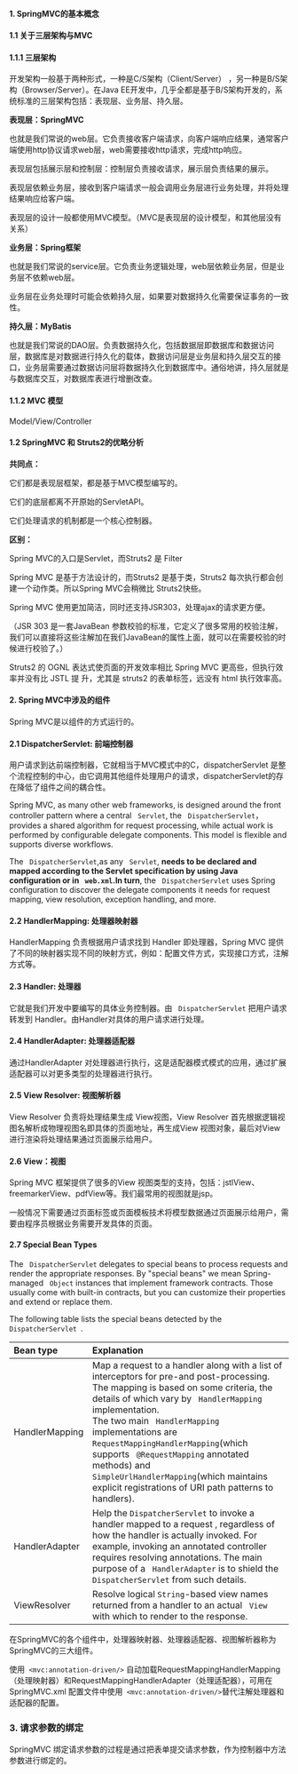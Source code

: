#### 1. SpringMVC的基本概念

#### 1.1 关于三层架构与MVC

#### 1.1.1 三层架构

开发架构一般基于两种形式，一种是C/S架构（Client/Server） ，另一种是B/S架构（Browser/Server）。在Java EE开发中，几乎全都是基于B/S架构开发的，系统标准的三层架构包括：表现层、业务层、持久层。

**表现层：SpringMVC**

也就是我们常说的web层。它负责接收客户端请求，向客户端响应结果，通常客户端使用http协议请求web层，web需要接收http请求，完成http响应。

表现层包括展示层和控制层：控制层负责接收请求，展示层负责结果的展示。

表现层依赖业务层，接收到客户端请求一般会调用业务层进行业务处理，并将处理结果响应给客户端。

表现层的设计一般都使用MVC模型。（MVC是表现层的设计模型，和其他层没有关系）

**业务层：Spring框架**

也就是我们常说的service层。它负责业务逻辑处理，web层依赖业务层，但是业务层不依赖web层。

业务层在业务处理时可能会依赖持久层，如果要对数据持久化需要保证事务的一致性。

**持久层：MyBatis**

也就是我们常说的DAO层。负责数据持久化，包括数据层即数据库和数据访问层，数据库是对数据进行持久化的载体，数据访问层是业务层和持久层交互的接口，业务层需要通过数据访问层将数据持久化到数据库中。通俗地讲，持久层就是与数据库交互，对数据库表进行增删改查。

#### 1.1.2 MVC 模型

Model/View/Controller

#### 1.2 SpringMVC 和 Struts2的优略分析

**共同点：**

它们都是表现层框架，都是基于MVC模型编写的。

它们的底层都离不开原始的ServletAPI。

它们处理请求的机制都是一个核心控制器。

**区别：**

Spring MVC的入口是Servlet，而Struts2 是 Filter

Spring MVC 是基于方法设计的，而Struts2 是基于类，Struts2 每次执行都会创建一个动作类。所以Spring MVC会稍微比 Struts2快些。

Spring MVC 使用更加简洁，同时还支持JSR303，处理ajax的请求更方便。

（JSR 303 是一套JavaBean 参数校验的标准，它定义了很多常用的校验注解，我们可以直接将这些注解加在我们JavaBean的属性上面，就可以在需要校验的时候进行校验了。）

Struts2 的 OGNL 表达式使页面的开发效率相比 Spring MVC 更高些，但执行效率并没有比 JSTL 提
升，尤其是 struts2 的表单标签，远没有 html 执行效率高。

#### 2. Spring MVC中涉及的组件

Spring MVC是以组件的方式运行的。

#### 2.1 DispatcherServlet: 前端控制器

用户请求到达前端控制器，它就相当于MVC模式中的C，dispatcherServlet 是整个流程控制的中心，由它调用其他组件处理用户的请求，dispatcherServlet的存在降低了组件之间的耦合性。

Spring MVC, as many other web frameworks, is designed around the front controller pattern where a central ``` Servlet```, the ``` DispatcherServlet```，provides a shared algorithm for request processing, while actual work is performed by configurable delegate components. This model is flexible and supports diverse workflows.

The ``` DispatcherServlet```,as any ``` Servlet```, **needs to be declared and mapped according to the Servlet specification by using Java configuration or in ``` web.xml```.In turn**, the ``` DispatcherServlet``` uses Spring configuration to discover the delegate components it needs for request mapping, view resolution, exception handling, and more.

#### 2.2 HandlerMapping: 处理器映射器

HandlerMapping 负责根据用户请求找到 Handler 即处理器，Spring MVC 提供了不同的映射器实现不同的映射方式，例如：配置文件方式，实现接口方式，注解方式等。

#### 2.3 Handler: 处理器

它就是我们开发中要编写的具体业务控制器。由 ``` DispatcherServlet``` 把用户请求转发到 Handler。由Handler对具体的用户请求进行处理。

#### 2.4 HandlerAdapter: 处理器适配器

通过HandlerAdapter 对处理器进行执行，这是适配器模式模式的应用，通过扩展适配器可以对更多类型的处理器进行执行。

#### 2.5 View Resolver: 视图解析器

View Resolver 负责将处理结果生成 View视图，View Resolver 首先根据逻辑视图名解析成物理视图名即具体的页面地址，再生成View 视图对象，最后对View 进行渲染将处理结果通过页面展示给用户。

#### 2.6 View：视图

Spring MVC 框架提供了很多的View 视图类型的支持，包括：jstlView、freemarkerView、pdfView等。我们最常用的视图就是jsp。

一般情况下需要通过页面标签或页面模板技术将模型数据通过页面展示给用户，需要由程序员根据业务需要开发具体的页面。

#### 2.7 Special Bean Types

The ``` DispatcherServlet``` delegates to special beans to process requests and render the appropriate responses. By "special beans" we mean Spring-managed ``` Object``` instances that implement framework contracts. Those usually come with built-in contracts, but you can customize their properties and extend or replace them.

The following table lists the special beans detected by the ```DispatcherServlet ```.

| **Bean type**  | **Explanation**                                              |
| :------------- | :----------------------------------------------------------- |
| HandlerMapping | Map a request to a handler along with a list of interceptors for pre-and post-processing. The mapping is based on some criteria, the details of which vary by ``` HandlerMapping``` implementation.<br />The two main ``` HandlerMapping``` implementations are ``` RequestMappingHandlerMapping```(which supports ``` @RequestMapping``` annotated methods) and ``` SimpleUrlHandlerMapping```(which maintains explicit registrations of URI path patterns to handlers). |
| HandlerAdapter | Help the ```DispatcherServlet``` to invoke a handler mapped to a request , regardless of how the handler is actually invoked. For example, invoking an annotated controller requires resolving annotations. The main purpose of a ``` HandlerAdapter``` is to shield the ``` DispatcherServlet``` from such details. |
| ViewResolver   | Resolve logical ```String```-based view names returned from a handler to an actual ``` View``` with which to render to the response. |

在SpringMVC的各个组件中，处理器映射器、处理器适配器、视图解析器称为SpringMVC的三大组件。

使用``` <mvc:annotation-driven/>``` 自动加载RequestMappingHandlerMapping（处理映射器）和RequestMappingHandlerAdapter（处理适配器），可用在SpringMVC.xml 配置文件中使用``` <mvc:annotation-driven/>```替代注解处理器和适配器的配置。

### 3. 请求参数的绑定

SpringMVC 绑定请求参数的过程是通过把表单提交请求参数，作为控制器中方法参数进行绑定的。